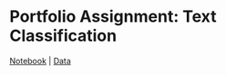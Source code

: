 # Portfolio Assignment: Text Classification

[Notebook](https://github.com/linusfackler/CS4395-NLP/blob/main/Text%20Classification/textclassification.ipynb)
|
[Data](https://github.com/linusfackler/CS4395-NLP/blob/main/Text%20Classification/Data/IMDB%20Dataset.csv)
